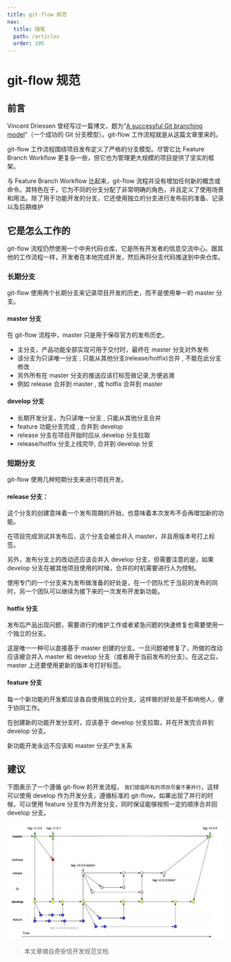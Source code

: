 ```yaml
---
title: git-flow 规范
nav:
  title: 随笔
  path: /articles
  order: 105
---
```


# git-flow 规范

## 前言

Vincent Driessen 曾经写过一篇博文，题为“[A successful Git branching model](https://nvie.com/posts/a-successful-git-branching-model/)”（一个成功的 Git 分支模型）。git-flow 工作流程就是从这篇文章里来的。

git-flow 工作流程围绕项目发布定义了严格的分支模型。尽管它比 Feature Branch Workflow 更复杂一些，但它也为管理更大规模的项目提供了坚实的框架。

与 Feature Branch Workflow 比起来，git-flow 流程并没有增加任何新的概念或命令。其特色在于，它为不同的分支分配了非常明确的角色，并且定义了使用场景和用法。除了用于功能开发的分支，它还使用独立的分支进行发布前的准备、记录以及后期维护

## 它是怎么工作的

git-flow 流程仍然使用一个中央代码仓库，它是所有开发者的信息交流中心。跟其他的工作流程一样，开发者在本地完成开发，然后再将分支代码推送到中央仓库。

### 长期分支

git-flow 使用两个长期分支来记录项目开发的历史，而不是使用单一的 master 分支。

#### master 分支

在 git-flow 流程中，master 只是用于保存官方的发布历史。

- 主分支，产品功能全部实现可用于交付时，最终在 master 分支对外发布
- 该分支为只读唯一分支 , 只能从其他分支(release/hotfix)合并 , 不能在此分支修改
- 另外所有在 master 分支的推送应该打标签做记录,方便追溯
- 例如 release 合并到 master , 或 hotfix 合并到 master

#### develop 分支

- 长期开发分支，为只读唯一分支 , 只能从其他分支合并
- feature 功能分支完成 , 合并到 develop
- release 分支在项目开始时应从 develop 分支拉取
- release/hotfix 分支上线完毕, 合并到 develop 分支

### 短期分支

git-flow 使用几种短期分支来进行项目开发。

#### release 分支：

这个分支的创建意味着一个发布周期的开始，也意味着本次发布不会再增加新的功能。

在项目完成测试并发布后，这个分支会被合并入 master，并且用版本号打上标签。

另外，发布分支上的改动还应该合并入 develop 分支，但需要注意的是，如果 develop 分支在被其他项目使用的时候，合并的时机需要进行人为控制。

使用专门的一个分支来为发布做准备的好处是，在一个团队忙于当前的发布的同时，另一个团队可以继续为接下来的一次发布开发新功能。

#### hotfix 分支

发布后产品出现问题，需要进行的维护工作或者紧急问题的快速修复也需要使用一个独立的分支。

这是唯一一种可以直接基于 master 创建的分支。一旦问题被修复了，所做的改动应该被合并入 master 和 develop 分支（或者用于当前发布的分支）。在这之后，master 上还要使用更新的版本号打好标签。

#### feature 分支

每一个新功能的开发都应该各自使用独立的分支。这样做的好处是不影响他人，便于协同工作。

在创建新的功能开发分支时，应该基于 develop 分支拉取，并在开发完合并到 develop 分支。

新功能开发永远不应该和 master 分支产生关系

## 建议

下图表示了一个遵循 git-flow 的开发流程， `我们提倡所有的项目尽量不要并行`，这样可以使用 develop 作为开发分支，遵循标准的 git-flow。如果出现了并行的时候，可以使用 feature 分支作为开发分支，同时保证能够按照一定的顺序合并回 develop 分支。

![git-flow](./assets/git-flow.png)

> 本文章摘自奇安信开发规范文档
